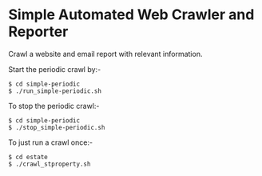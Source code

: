 Simple Automated Web Crawler and Reporter
==========================================

Crawl a website and email report with relevant information.

Start the periodic crawl by:-
```
$ cd simple-periodic
$ ./run_simple-periodic.sh
```

To stop the periodic crawl:-
```
$ cd simple-periodic
$ ./stop_simple-periodic.sh
```

To just run a crawl once:-
```
$ cd estate
$ ./crawl_stproperty.sh 
```